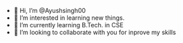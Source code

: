 - 👋 Hi, I’m @Ayushsingh00
- 👀 I’m interested in learning new things.
- 🌱 I’m currently learning B.Tech. in CSE
- 💞️ I’m looking to collaborate with you for inprove my skills

<!---
Ayushsingh00/Ayushsingh00 is a ✨ special ✨ repository because its `README.md` (this file) appears on your GitHub profile.
You can click the Preview link to take a look at your changes.
--->
